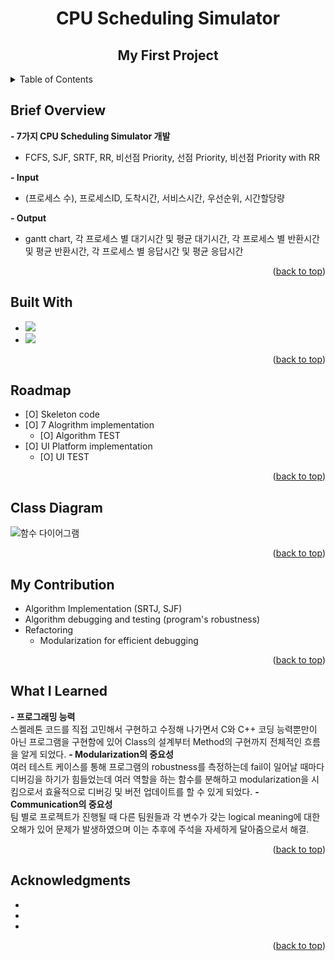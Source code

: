 <!-- Improved compatibility of back to top link: See: https://github.com/othneildrew/Best-README-Template/pull/73 -->
<a name="readme-top"></a>
<!--
*** Thanks for checking out the Best-README-Template. If you have a suggestion
*** that would make this better, please fork the repo and create a pull request
*** or simply open an issue with the tag "enhancement".
*** Don't forget to give the project a star!
*** Thanks again! Now go create something AMAZING! :D
-->



<!-- PROJECT SHIELDS -->
<!--
*** I'm using markdown "reference style" links for readability.
*** Reference links are enclosed in brackets [ ] instead of parentheses ( ).
*** See the bottom of this document for the declaration of the reference variables
*** for contributors-url, forks-url, etc. This is an optional, concise syntax you may use.
*** https://www.markdownguide.org/basic-syntax/#reference-style-links
-->
<!-- PROJECT LOGO -->

# **<center>CPU Scheduling Simulator</center>**
## **<center>My First Project</center>**



<!-- TABLE OF CONTENTS -->
<details>
  <summary>Table of Contents</summary>
  <ol>
    <li><a href="#brief-overview">Brief Overview</a></li>
    <li><a href="#built-with">Built With</a></li>
    <li><a href="#roadmap">Roadmap</a></li>
    <li><a href="#class-diagram">Class Diagram</a><li>
    <li><a href="#my-contribution">My Contribution</a></li>
    <li><a href="#what-i-learned">What I Learned</a></li>
    <li><a href="#acknowledgments">Acknowledgments</a></li>
  </ol>
</details>



<!-- ABOUT THE PROJECT -->
## Brief Overview

**- 7가지 CPU Scheduling Simulator 개발**
  - FCFS, SJF, SRTF, RR, 비선점 Priority, 선점 Priority, 비선점 Priority with RR  
  
**- Input**
  - (프로세스 수), 프로세스ID, 도착시간, 서비스시간, 우선순위, 시간할당량  
  
**- Output**
  - gantt chart, 각 프로세스 별 대기시간 및 평균 대기시간, 각 프로세스 별 반환시간 및 평균 반환시간, 각 프로세스 별 응답시간 및 평균 응답시간

<p align="right">(<a href="#readme-top">back to top</a>)</p>



## Built With

* <img src="https://img.shields.io/badge/C++-00599C?style=flat-square&logo=C++&logoColor=white"/>
* <img src="https://img.shields.io/badge/Qt-41CD52?style=flat-square&logo=Qt&logoColor=white"/>

<p align="right">(<a href="#readme-top">back to top</a>)</p>



<!-- ROADMAP -->
## Roadmap

- [O] Skeleton code
- [O] 7 Alogrithm implementation
    - [O] Algorithm TEST
- [O] UI Platform implementation
    - [O] UI TEST

<p align="right">(<a href="#readme-top">back to top</a>)</p>



<!-- CLASS DIAGRAM -->
## Class Diagram
![함수 다이어그램](https://user-images.githubusercontent.com/105041834/190543107-1b40b57c-710f-46a4-8a92-1e74d87d6b56.jpg)


<p align="right">(<a href="#readme-top">back to top</a>)</p>


<!-- MY CONTRIBUTION -->
## My Contribution
- Algorithm Implementation (SRTJ, SJF)
- Algorithm debugging and testing (program's robustness)
- Refactoring
  - Modularization for efficient debugging

<p align="right">(<a href="#readme-top">back to top</a>)</p>


<!-- WHAT I LEARNED -->
## What I Learned
**- 프로그래밍 능력**  
스켈레톤 코드를 직접 고민해서 구현하고 수정해 나가면서 C와 C++ 코딩 능력뿐만이 아닌 프로그램을 구현함에 있어 Class의 설계부터 Method의 구현까지 전체적인 흐름을 알게 되었다.
**- Modularization의 중요성**  
여러 테스트 케이스를 통해 프로그램의 robustness를 측정하는데 fail이 일어날 때마다 디버깅을 하기가 힘들었는데 여러 역할을 하는 함수를 분해하고 modularization을 시킴으로서 효율적으로 디버깅 및 버전 업데이트를 할 수 있게 되었다.
**- Communication의 중요성**  
팀 별로 프로젝트가 진행될 때 다른 팀원들과 각 변수가 갖는 logical meaning에 대한 오해가 있어 문제가 발생하였으며 이는 추후에 주석을 자세하게 달아줌으로서 해결.

<p align="right">(<a href="#readme-top">back to top</a>)</p>


<!-- ACKNOWLEDGMENTS -->
## Acknowledgments

* []()
* []()
* []()

<p align="right">(<a href="#readme-top">back to top</a>)</p>



<!-- MARKDOWN LINKS & IMAGES -->
<!-- https://www.markdownguide.org/basic-syntax/#reference-style-links -->
[contributors-shield]: https://img.shields.io/github/contributors/github_username/repo_name.svg?style=for-the-badge
[contributors-url]: https://github.com/github_username/repo_name/graphs/contributors
[forks-shield]: https://img.shields.io/github/forks/github_username/repo_name.svg?style=for-the-badge
[forks-url]: https://github.com/github_username/repo_name/network/members
[stars-shield]: https://img.shields.io/github/stars/github_username/repo_name.svg?style=for-the-badge
[stars-url]: https://github.com/github_username/repo_name/stargazers
[issues-shield]: https://img.shields.io/github/issues/github_username/repo_name.svg?style=for-the-badge
[issues-url]: https://github.com/github_username/repo_name/issues
[license-shield]: https://img.shields.io/github/license/github_username/repo_name.svg?style=for-the-badge
[license-url]: https://github.com/github_username/repo_name/blob/master/LICENSE.txt
[linkedin-shield]: https://img.shields.io/badge/-LinkedIn-black.svg?style=for-the-badge&logo=linkedin&colorB=555
[linkedin-url]: https://linkedin.com/in/linkedin_username
[product-screenshot]: images/screenshot.png
[Next.js]: https://img.shields.io/badge/next.js-000000?style=for-the-badge&logo=nextdotjs&logoColor=white
[Next-url]: https://nextjs.org/
[React.js]: https://img.shields.io/badge/React-20232A?style=for-the-badge&logo=react&logoColor=61DAFB
[React-url]: https://reactjs.org/
[Vue.js]: https://img.shields.io/badge/Vue.js-35495E?style=for-the-badge&logo=vuedotjs&logoColor=4FC08D
[Vue-url]: https://vuejs.org/
[Angular.io]: https://img.shields.io/badge/Angular-DD0031?style=for-the-badge&logo=angular&logoColor=white
[Angular-url]: https://angular.io/
[Svelte.dev]: https://img.shields.io/badge/Svelte-4A4A55?style=for-the-badge&logo=svelte&logoColor=FF3E00
[Svelte-url]: https://svelte.dev/
[Laravel.com]: https://img.shields.io/badge/Laravel-FF2D20?style=for-the-badge&logo=laravel&logoColor=white
[Laravel-url]: https://laravel.com
[Bootstrap.com]: https://img.shields.io/badge/Bootstrap-563D7C?style=for-the-badge&logo=bootstrap&logoColor=white
[Bootstrap-url]: https://getbootstrap.com
[JQuery.com]: https://img.shields.io/badge/jQuery-0769AD?style=for-the-badge&logo=jquery&logoColor=white
[JQuery-url]: https://jquery.com 
